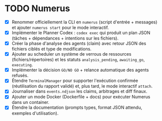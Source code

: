 # TODO Numerus

- [x] Renommer officiellement la CLI en `numerus` (script d'entrée + messages) et ajouter `numerus start` pour le mode interactif.
- [x] Implémenter le Planner Codex : `codex exec` qui produit un plan JSON (tâches + dépendances + intentions sur les fichiers).
- [x] Créer la phase d'analyse des agents (claim) avec retour JSON des fichiers ciblés et type de modifications.
- [x] Ajouter au scheduler un système de verrous de ressources (fichiers/répertoires) et les statuts `analysis_pending`, `awaiting_go`, `executing`.
- [x] Implémenter la décision `GO/NO GO` + relance automatique des agents refusés.
- [x] Étendre `TerminalManager` pour supporter l'exécution confirmée (réutilisation du rapport validé) et, plus tard, le mode interactif `attach`.
- [x] Journaliser dans `events.ndjson` les claims, arbitrages et diff finaux.
- [x] Ajouter un mode Docker (Dockerfile + docs) pour exécuter Numerus dans un container.
- [x] Étendre la documentation (prompts types, format JSON attendu, exemples d'utilisation).
